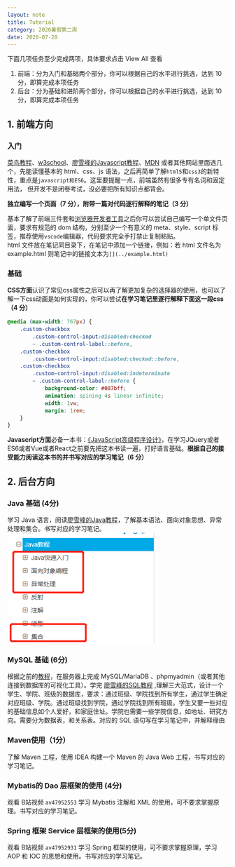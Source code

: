 ```yaml
---
layout: note
title: Tutorial
category: 2020暑假第二周
date: 2020-07-20
---
```


下面几项任务至少完成两项，具体要求点击 View All 查看

1. 前端：分为入门和基础两个部分，你可以根据自己的水平进行挑选，达到 10 分，即算完成本项任务
1. 后台：分为基础和进阶两个部分，你可以根据自己的水平进行挑选，达到 10 分，即算完成本项任务
<!--more-->

## 1. 前端方向

### 入门

[菜鸟教程](https://www.runoob.com/)、[w3school](https://www.w3school.com.cn/)、[廖雪峰的Javascript教程](https://www.liaoxuefeng.com/wiki/1022910821149312)、[MDN](https://developer.mozilla.org/zh-CN/) 或者其他网站里面选几个，先能读懂基本的 html、css、js 语法，之后再简单了解`html5`和`css3`的新特性，重点是`javascript和ES6`。这里要提醒一点，前端虽然有很多专有名词和固定用法， 但开发不是闭卷考试，没必要把所有知识点都背会。

**独立编写一个页面（7 分），附带一篇对代码逐行解释的笔记（3 分）**

基本了解了前端三件套和[浏览器开发者工具](https://mosar.in/lmbtfy/?q=5rWP6KeI5Zmo5byA5Y+R6ICF5bel5YW3)之后你可以尝试自己编写一个单文件页面，要求有规范的 dom 结构，分别至少一个有意义的 meta、style、script 标签，推荐使用`vscode`编辑器，代码要求完全手打禁止复制粘贴。  
html 文件放在笔记同目录下，在笔记中添加一个链接，例如：若 html 文件名为 example.html 则笔记中的链接文本为`[](../example.html)`

### 基础

**CSS方面**认识了常见css属性之后可以再了解更加复杂的选择器的使用，也可以了解一下css动画是如何实现的，你可以尝试**在学习笔记里逐行解释下面这一段css（4 分）**

```css
@media (max-width: 767px) {
    .custom-checkbox
        .custom-control-input:disabled:checked
        ~ .custom-control-label::before,
    .custom-checkbox
        .custom-control-input:disabled:checked::before,
    .custom-checkbox
        .custom-control-input:disabled:indeterminate
        ~ .custom-control-label::before {
            background-color: #007bff;
            animation: spining 4s linear infinite;
            width: 1vw;
            margin: 1rem;
    }
}
```

**Javascript方面**必备一本书：[《JavaScript高级程序设计》](https://book.douban.com/subject/10546125/)，在学习JQuery或者ES6或者Vue或者React之前要先把这本书读一遍，打好语言基础。**根据自己的接受能力阅读这本书的并书写对应的学习笔记（6 分）**

## 2. 后台方向

### Java 基础 (4分)  

学习 Java 语言，阅读[廖雪峰的Java教程](https://www.liaoxuefeng.com/wiki/1252599548343744)，了解基本语法、面向对象思想、异常处理和集合。书写对应的学习笔记。   
![avatar](/images/note/2020-07-20-java-01.png)   

### MySQL 基础 (6分)  

根据之前的[教程](https://elcbng.github.io/2020/01/11/backend/)，在服务器上完成 MySQL/MariaDB 、phpmyadmin（或者其他连接到数据库的可视化工具）。学完 [廖雪峰的SQL教程](https://www.liaoxuefeng.com/wiki/1177760294764384) ,理解三大范式，设计一个学生、学院、班级的数据库，要求：通过班级、学院找到所有学生，通过学生确定对应班级、学院。通过班级找到学院，通过学院找到所有班级。学生又要一些对应的基础信息如个人爱好，和家庭住址。学院也需要一些学院信息，如地址、研究方向。需要分为数据表，和关系表。对应的 SQL 语句写在学习笔记中，并解释缘由 

### Maven使用（1分） 

了解 Maven 工程，使用 IDEA 构建一个 Maven 的 Java Web 工程，书写对应的学习笔记。  

### Mybatis的 Dao 层框架的使用 (4分)

观看 B站视频 ```av47952553``` 学习 Mybatis 注解和 XML 的使用，可不要求掌握原理。书写对应的学习笔记。  

### Spring 框架 Service 层框架的使用(5分)

观看 B站视频 ```av47952931``` 学习 Spring 框架的使用，可不要求掌握原理，学习 AOP 和 IOC 的思想和使用。书写对应的学习笔记。  
